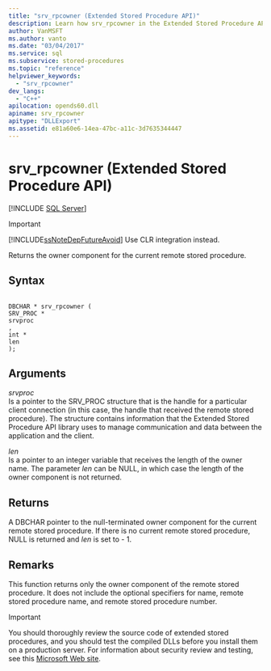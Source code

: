 ```yaml
---
title: "srv_rpcowner (Extended Stored Procedure API)"
description: Learn how srv_rpcowner in the Extended Stored Procedure API returns the owner component for the current remote stored procedure.
author: VanMSFT
ms.author: vanto
ms.date: "03/04/2017"
ms.service: sql
ms.subservice: stored-procedures
ms.topic: "reference"
helpviewer_keywords:
  - "srv_rpcowner"
dev_langs:
  - "C++"
apilocation: opends60.dll
apiname: srv_rpcowner
apitype: "DLLExport"
ms.assetid: e81a60e6-14ea-47bc-a11c-3d7635344447
---
```

# srv_rpcowner (Extended Stored Procedure API)
 [!INCLUDE [SQL Server](../../includes/applies-to-version/sqlserver.md)]
    
> [!IMPORTANT]  
>  [!INCLUDE[ssNoteDepFutureAvoid](../../includes/ssnotedepfutureavoid-md.md)] Use CLR integration instead.  
  
 Returns the owner component for the current remote stored procedure.  
  
## Syntax  
  
```  
  
DBCHAR * srv_rpcowner (  
SRV_PROC *  
srvproc  
,  
int *  
len   
);  
```  
  
## Arguments  
 *srvproc*  
 Is a pointer to the SRV_PROC structure that is the handle for a particular client connection (in this case, the handle that received the remote stored procedure). The structure contains information that the Extended Stored Procedure API library uses to manage communication and data between the application and the client.  
  
 *len*  
 Is a pointer to an integer variable that receives the length of the owner name. The parameter *len* can be NULL, in which case the length of the owner component is not returned.  
  
## Returns  
 A DBCHAR pointer to the null-terminated owner component for the current remote stored procedure. If there is no current remote stored procedure, NULL is returned and *len* is set to - 1.  
  
## Remarks  
 This function returns only the owner component of the remote stored procedure. It does not include the optional specifiers for name, remote stored procedure name, and remote stored procedure number.  
  
> [!IMPORTANT]  
>  You should thoroughly review the source code of extended stored procedures, and you should test the compiled DLLs before you install them on a production server. For information about security review and testing, see this [Microsoft Web site](https://go.microsoft.com/fwlink/?LinkID=54761&amp;clcid=0x409https://msdn.microsoft.com/security/).  
  
  
